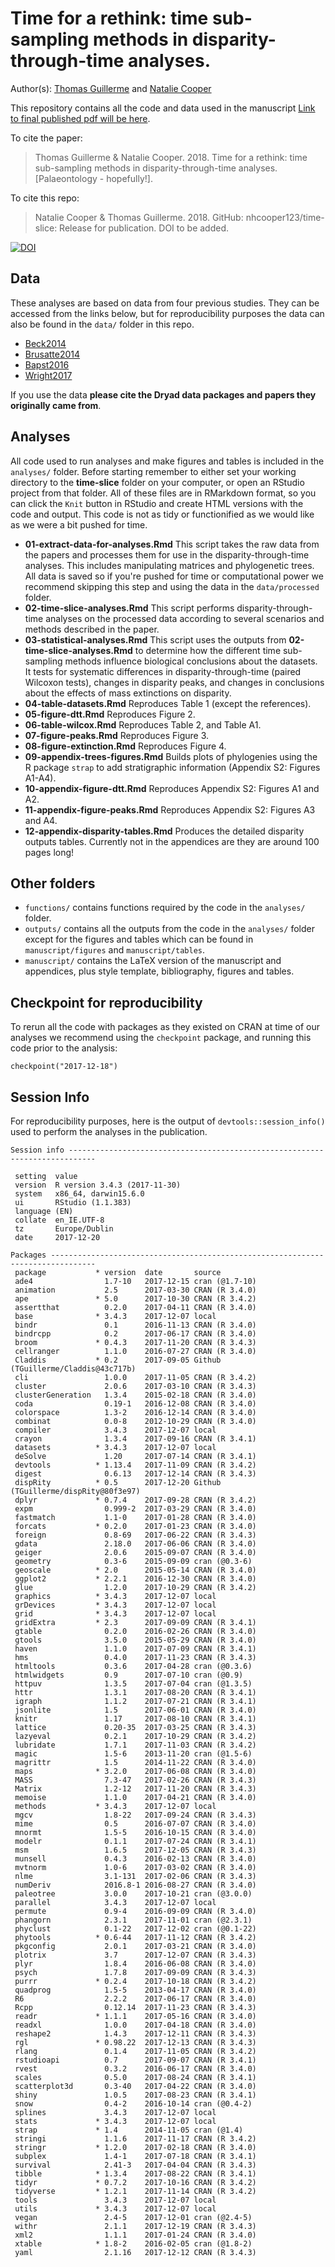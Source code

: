 # Time for a rethink: time sub-sampling methods in disparity-through-time analyses.
Author(s): [Thomas Guillerme](https://github/TGuillerme) and [Natalie Cooper](mailto:natalie.cooper.@nhm.ac.uk)  

This repository contains all the code and data used in the manuscript [Link to final published pdf will be here]().

To cite the paper: 
> Thomas Guillerme \& Natalie Cooper. 2018. Time for a rethink: time sub-sampling
methods in disparity-through-time analyses. [Palaeontology - hopefully!].

To cite this repo: 
> Natalie Cooper \& Thomas Guillerme. 2018. GitHub: nhcooper123/time-slice: Release for publication. DOI to be added.

[![DOI](https://zenodo.org/badge/98415211.svg)]()

## Data
These analyses are based on data from four previous studies. 
They can be accessed from the links below, but for reproducibility purposes the data can also be found in the `data/` folder in this repo.

* [Beck2014](http://rspb.royalsocietypublishing.org/content/281/1793/20141278)
* [Brusatte2014](http://datadryad.org/resource/doi:10.5061/dryad.84t75) 
* [Bapst2016](http://datadryad.org/resource/doi:10.5061/dryad.n2g80) 
* [Wright2017](http://datadryad.org/resource/doi:10.5061/dryad.6hb7j) 

If you use the data **please cite the Dryad data packages and papers they originally came from**.

## Analyses
All code used to run analyses and make figures and tables is included in the `analyses/` folder. Before starting remember to either set your working directory to the **time-slice** folder on your computer, or open an RStudio project from that folder. 
All of these files are in RMarkdown format, so you can click the `Knit` button in RStudio and create HTML versions with the code and output.
This code is not as tidy or functionified as we would like as we were a bit pushed for time.

* **01-extract-data-for-analyses.Rmd** This script takes the raw data from the papers and processes them for use in the disparity-through-time analyses. This includes manipulating matrices and phylogenetic trees. All data is saved so if you're pushed for time or computational power we recommend skipping this step and using the data in the `data/processed` folder.
* **02-time-slice-analyses.Rmd** This script performs disparity-through-time analyses on the processed data according to several scenarios and methods described in the paper.
* **03-statistical-analyses.Rmd** This script uses the outputs from **02-time-slice-analyses.Rmd** to determine how the different time sub-sampling methods influence biological conclusions about the datasets. It tests for systematic differences in disparity-through-time (paired Wilcoxon tests), changes in disparity peaks, and changes in conclusions about the effects of mass extinctions on disparity.
* **04-table-datasets.Rmd** Reproduces Table 1 (except the references).
* **05-figure-dtt.Rmd** Reproduces Figure 2.
* **06-table-wilcox.Rmd** Reproduces Table 2, and Table A1. 
* **07-figure-peaks.Rmd** Reproduces Figure 3.
* **08-figure-extinction.Rmd** Reproduces Figure 4.
* **09-appendix-trees-figures.Rmd** Builds plots of phylogenies using the R package `strap` to add stratigraphic information (Appendix S2: Figures A1-A4).
* **10-appendix-figure-dtt.Rmd** Reproduces Appendix S2: Figures A1 and A2.
* **11-appendix-figure-peaks.Rmd** Reproduces Appendix S2: Figures A3 and A4.
* **12-appendix-disparity-tables.Rmd** Produces the detailed disparity outputs tables. Currently not in the appendices are they are around 100 pages long!

## Other folders
* `functions/` contains functions required by the code in the `analyses/` folder.
* `outputs/` contains all the outputs from the code in the `analyses/` folder except for the figures and tables which can be found in `manuscript/figures` and `manuscript/tables`.
* `manuscript/` contains the LaTeX version of the manuscript and appendices, plus style template, bibliography, figures and tables.

## Checkpoint for reproducibility
To rerun all the code with packages as they existed on CRAN at time of our analyses we recommend using the `checkpoint` package, and running this code prior to the analysis:

```{r}
checkpoint("2017-12-18")
```

## Session Info
For reproducibility purposes, here is the output of `devtools::session_info()` used to perform the analyses in the publication.

	Session info ----------------------------------------------------------------------------

	 setting  value                       
	 version  R version 3.4.3 (2017-11-30)
	 system   x86_64, darwin15.6.0        
	 ui       RStudio (1.1.383)           
	 language (EN)                        
	 collate  en_IE.UTF-8                 
	 tz       Europe/Dublin               
	 date     2017-12-20                  

	Packages --------------------------------------------------------------------------------
	 package           * version  date       source                              
	 ade4                1.7-10   2017-12-15 cran (@1.7-10)                      
	 animation           2.5      2017-03-30 CRAN (R 3.4.0)                      
	 ape               * 5.0      2017-10-30 CRAN (R 3.4.2)                      
	 assertthat          0.2.0    2017-04-11 CRAN (R 3.4.0)                      
	 base              * 3.4.3    2017-12-07 local                               
	 bindr               0.1      2016-11-13 CRAN (R 3.4.0)                      
	 bindrcpp            0.2      2017-06-17 CRAN (R 3.4.0)                      
	 broom             * 0.4.3    2017-11-20 CRAN (R 3.4.3)                      
	 cellranger          1.1.0    2016-07-27 CRAN (R 3.4.0)                      
	 Claddis           * 0.2      2017-09-05 Github (TGuillerme/Claddis@43c717b) 
	 cli                 1.0.0    2017-11-05 CRAN (R 3.4.2)                      
	 cluster             2.0.6    2017-03-10 CRAN (R 3.4.3)                      
	 clusterGeneration   1.3.4    2015-02-18 CRAN (R 3.4.0)                      
	 coda                0.19-1   2016-12-08 CRAN (R 3.4.0)                      
	 colorspace          1.3-2    2016-12-14 CRAN (R 3.4.0)                      
	 combinat            0.0-8    2012-10-29 CRAN (R 3.4.0)                      
	 compiler            3.4.3    2017-12-07 local                               
	 crayon              1.3.4    2017-09-16 CRAN (R 3.4.1)                      
	 datasets          * 3.4.3    2017-12-07 local                               
	 deSolve             1.20     2017-07-14 CRAN (R 3.4.1)                      
	 devtools          * 1.13.4   2017-11-09 CRAN (R 3.4.2)                      
	 digest              0.6.13   2017-12-14 CRAN (R 3.4.3)                      
	 dispRity          * 0.5      2017-12-20 Github (TGuillerme/dispRity@80f3e97)
	 dplyr             * 0.7.4    2017-09-28 CRAN (R 3.4.2)                      
	 expm                0.999-2  2017-03-29 CRAN (R 3.4.0)                      
	 fastmatch           1.1-0    2017-01-28 CRAN (R 3.4.0)                      
	 forcats           * 0.2.0    2017-01-23 CRAN (R 3.4.0)                      
	 foreign             0.8-69   2017-06-22 CRAN (R 3.4.3)                      
	 gdata               2.18.0   2017-06-06 CRAN (R 3.4.0)                      
	 geiger              2.0.6    2015-09-07 CRAN (R 3.4.0)                      
	 geometry            0.3-6    2015-09-09 cran (@0.3-6)                       
	 geoscale          * 2.0      2015-05-14 CRAN (R 3.4.0)                      
	 ggplot2           * 2.2.1    2016-12-30 CRAN (R 3.4.0)                      
	 glue                1.2.0    2017-10-29 CRAN (R 3.4.2)                      
	 graphics          * 3.4.3    2017-12-07 local                               
	 grDevices         * 3.4.3    2017-12-07 local                               
	 grid              * 3.4.3    2017-12-07 local                               
	 gridExtra         * 2.3      2017-09-09 CRAN (R 3.4.1)                      
	 gtable              0.2.0    2016-02-26 CRAN (R 3.4.0)                      
	 gtools              3.5.0    2015-05-29 CRAN (R 3.4.0)                      
	 haven               1.1.0    2017-07-09 CRAN (R 3.4.1)                      
	 hms                 0.4.0    2017-11-23 CRAN (R 3.4.3)                      
	 htmltools           0.3.6    2017-04-28 cran (@0.3.6)                       
	 htmlwidgets         0.9      2017-07-10 cran (@0.9)                         
	 httpuv              1.3.5    2017-07-04 cran (@1.3.5)                       
	 httr                1.3.1    2017-08-20 CRAN (R 3.4.1)                      
	 igraph              1.1.2    2017-07-21 CRAN (R 3.4.1)                      
	 jsonlite            1.5      2017-06-01 CRAN (R 3.4.0)                      
	 knitr               1.17     2017-08-10 CRAN (R 3.4.1)                      
	 lattice             0.20-35  2017-03-25 CRAN (R 3.4.3)                      
	 lazyeval            0.2.1    2017-10-29 CRAN (R 3.4.2)                      
	 lubridate           1.7.1    2017-11-03 CRAN (R 3.4.2)                      
	 magic               1.5-6    2013-11-20 cran (@1.5-6)                       
	 magrittr            1.5      2014-11-22 CRAN (R 3.4.0)                      
	 maps              * 3.2.0    2017-06-08 CRAN (R 3.4.0)                      
	 MASS                7.3-47   2017-02-26 CRAN (R 3.4.3)                      
	 Matrix              1.2-12   2017-11-20 CRAN (R 3.4.3)                      
	 memoise             1.1.0    2017-04-21 CRAN (R 3.4.0)                      
	 methods           * 3.4.3    2017-12-07 local                               
	 mgcv                1.8-22   2017-09-24 CRAN (R 3.4.3)                      
	 mime                0.5      2016-07-07 CRAN (R 3.4.0)                      
	 mnormt              1.5-5    2016-10-15 CRAN (R 3.4.0)                      
	 modelr              0.1.1    2017-07-24 CRAN (R 3.4.1)                      
	 msm                 1.6.5    2017-12-05 CRAN (R 3.4.3)                      
	 munsell             0.4.3    2016-02-13 CRAN (R 3.4.0)                      
	 mvtnorm             1.0-6    2017-03-02 CRAN (R 3.4.0)                      
	 nlme                3.1-131  2017-02-06 CRAN (R 3.4.3)                      
	 numDeriv            2016.8-1 2016-08-27 CRAN (R 3.4.0)                      
	 paleotree           3.0.0    2017-10-21 cran (@3.0.0)                       
	 parallel            3.4.3    2017-12-07 local                               
	 permute             0.9-4    2016-09-09 CRAN (R 3.4.0)                      
	 phangorn            2.3.1    2017-11-01 cran (@2.3.1)                       
	 phyclust            0.1-22   2017-12-02 cran (@0.1-22)                      
	 phytools          * 0.6-44   2017-11-12 CRAN (R 3.4.2)                      
	 pkgconfig           2.0.1    2017-03-21 CRAN (R 3.4.0)                      
	 plotrix             3.7      2017-12-07 CRAN (R 3.4.3)                      
	 plyr                1.8.4    2016-06-08 CRAN (R 3.4.0)                      
	 psych               1.7.8    2017-09-09 CRAN (R 3.4.3)                      
	 purrr             * 0.2.4    2017-10-18 CRAN (R 3.4.2)                      
	 quadprog            1.5-5    2013-04-17 CRAN (R 3.4.0)                      
	 R6                  2.2.2    2017-06-17 CRAN (R 3.4.0)                      
	 Rcpp                0.12.14  2017-11-23 CRAN (R 3.4.3)                      
	 readr             * 1.1.1    2017-05-16 CRAN (R 3.4.0)                      
	 readxl              1.0.0    2017-04-18 CRAN (R 3.4.0)                      
	 reshape2            1.4.3    2017-12-11 CRAN (R 3.4.3)                      
	 rgl               * 0.98.22  2017-12-13 CRAN (R 3.4.3)                      
	 rlang               0.1.4    2017-11-05 CRAN (R 3.4.2)                      
	 rstudioapi          0.7      2017-09-07 CRAN (R 3.4.1)                      
	 rvest               0.3.2    2016-06-17 CRAN (R 3.4.0)                      
	 scales              0.5.0    2017-08-24 CRAN (R 3.4.1)                      
	 scatterplot3d       0.3-40   2017-04-22 CRAN (R 3.4.0)                      
	 shiny               1.0.5    2017-08-23 CRAN (R 3.4.1)                      
	 snow                0.4-2    2016-10-14 cran (@0.4-2)                       
	 splines             3.4.3    2017-12-07 local                               
	 stats             * 3.4.3    2017-12-07 local                               
	 strap             * 1.4      2014-11-05 cran (@1.4)                         
	 stringi             1.1.6    2017-11-17 CRAN (R 3.4.2)                      
	 stringr           * 1.2.0    2017-02-18 CRAN (R 3.4.0)                      
	 subplex             1.4-1    2017-07-18 CRAN (R 3.4.1)                      
	 survival            2.41-3   2017-04-04 CRAN (R 3.4.3)                      
	 tibble            * 1.3.4    2017-08-22 CRAN (R 3.4.1)                      
	 tidyr             * 0.7.2    2017-10-16 CRAN (R 3.4.2)                      
	 tidyverse         * 1.2.1    2017-11-14 CRAN (R 3.4.2)                      
	 tools               3.4.3    2017-12-07 local                               
	 utils             * 3.4.3    2017-12-07 local                               
	 vegan               2.4-5    2017-12-01 cran (@2.4-5)                       
	 withr               2.1.1    2017-12-19 CRAN (R 3.4.3)                      
	 xml2                1.1.1    2017-01-24 CRAN (R 3.4.0)                      
	 xtable            * 1.8-2    2016-02-05 cran (@1.8-2)                       
	 yaml                2.1.16   2017-12-12 CRAN (R 3.4.3) 